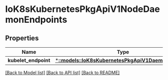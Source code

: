 # IoK8sKubernetesPkgApiV1NodeDaemonEndpoints

## Properties
Name | Type | Description | Notes
------------ | ------------- | ------------- | -------------
**kubelet_endpoint** | [***::models::IoK8sKubernetesPkgApiV1DaemonEndpoint**](io.k8s.kubernetes.pkg.api.v1.DaemonEndpoint.md) |  | [optional] 

[[Back to Model list]](../README.md#documentation-for-models) [[Back to API list]](../README.md#documentation-for-api-endpoints) [[Back to README]](../README.md)


